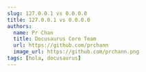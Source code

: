 ```yaml
---
slug: 127.0.0.1 vs 0.0.0.0
title: 127.0.0.1 vs 0.0.0.0
authors:
  name: Pr Chan
  title: Docusaurus Core Team
  url: https://github.com/prchann
  image_url: https://github.com/prchann.png
tags: [hola, docusaurus]
---
```


